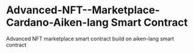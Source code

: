 # Advanced-NFT--Marketplace-Cardano-Aiken-lang Smart Contract
 Advanced NFT marketplace smart contract build on aiken-lang smart contract
